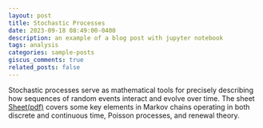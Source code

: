 ```yaml
---
layout: post
title: Stochastic Processes
date: 2023-09-18 08:49:00-0400
description: an example of a blog post with jupyter notebook
tags: analysis
categories: sample-posts
giscus_comments: true
related_posts: false
---
```


Stochastic processes serve as mathematical tools for precisely describing how sequences of random events interact and evolve over time. The sheet <a href="../../../assets/pdf/spsheet.pdf">Sheet(pdf)</a> covers some key elements in Markov chains operating in both discrete and continuous time, Poisson processes, and renewal theory. 